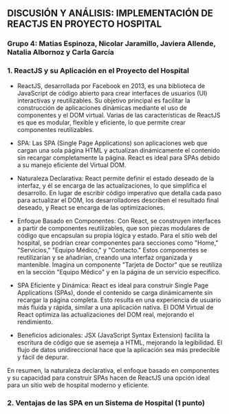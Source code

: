 ## DISCUSIÓN Y ANÁLISIS: IMPLEMENTACIÓN DE REACTJS EN PROYECTO HOSPITAL
### Grupo 4: Matias Espinoza, Nicolar Jaramillo, Javiera Allende, Natalia Albornoz y Carla García
 
### 1. ReactJS y su Aplicación en el Proyecto del Hospital

- ReactJS, desarrollada por Facebook en 2013, es una biblioteca de JavaScript de código abierto para crear interfaces de usuarios (UI) interactivas y reutilizables. Su objetivo principal es facilitar la construcción de aplicaciones dinámicas mediante el uso de componentes y el DOM virtual. Varias de las características de ReactJS es que es modular, flexible y eficiente, lo que permite crear componentes reutilizables.

- SPA: Las SPA (Single Page Applications) son aplicaciones web que cargan una sola página HTML y actualizan dinámicamente el contenido sin recargar completamente la página. React es ideal para SPAs debido a su manejo eficiente del Virtual DOM.

- Naturaleza Declarativa: React permite definir el estado deseado de la interfaz, y él se encarga de las actualizaciones, lo que simplifica el desarrollo. En lugar de escribir código imperativo que detalla cada paso para actualizar el DOM, los desarrolladores describen el resultado final deseado, y React se encarga de las optimizaciones.

- Enfoque Basado en Componentes: Con React, se construyen interfaces a partir de componentes reutilizables, que son piezas modulares de código que encapsulan su propia lógica y estado. Para el sitio web del hospital, se podrían crear componentes para secciones como "Home," "Servicios," "Equipo Médico," y "Contacto." Estos componentes se reutilizarían y se añadirían, creando una interfaz organizada y mantenible. Imagina un componente "Tarjeta de Doctor" que se reutiliza en la sección "Equipo Médico" y en la página de un servicio específico.

- SPA Eficiente y Dinámica: React es ideal para construir Single Page Applications (SPAs), donde el contenido se carga dinámicamente sin recargar la página completa.
Esto resulta en una experiencia de usuario más fluida y rápida, similar a una aplicación nativa. El DOM Virtual de React optimiza las actualizaciones del DOM real, mejorando el rendimiento.

- Beneficios adicionales: JSX (JavaScript Syntax Extension) facilita la escritura de código que se asemeja a HTML, mejorando la legibilidad. El flujo de datos unidireccional hace que la aplicación sea más predecible y fácil de depurar.

En resumen, la naturaleza declarativa, el enfoque basado en componentes y su capacidad para construir SPAs hacen de ReactJS una opción ideal para un sitio web de hospital moderno y eficiente.


### 2. Ventajas de las SPA en un Sistema de Hospital (1 punto)
